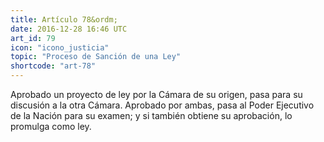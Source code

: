 ```yaml
---
title: Artículo 78&ordm;
date: 2016-12-28 16:46 UTC
art_id: 79
icon: "icono_justicia"
topic: "Proceso de Sanción de una Ley"
shortcode: "art-78"
---
```

Aprobado un proyecto de ley por la Cámara de su origen, pasa para su discusión a la otra Cámara. Aprobado por ambas, pasa al Poder Ejecutivo de la Nación para su examen; y si también obtiene su aprobación, lo promulga como ley.
